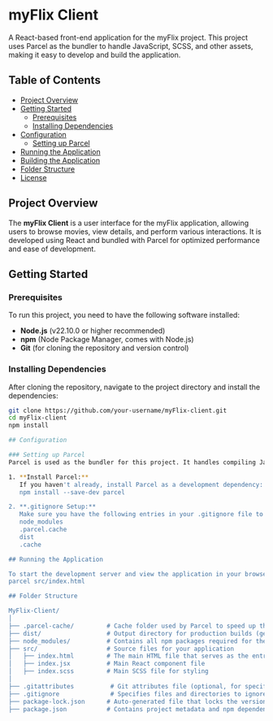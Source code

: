 # myFlix Client

A React-based front-end application for the myFlix project. This project uses Parcel as the bundler to handle JavaScript, SCSS, and other assets, making it easy to develop and build the application.

## Table of Contents
- [Project Overview](#project-overview)
- [Getting Started](#getting-started)
  - [Prerequisites](#prerequisites)
  - [Installing Dependencies](#installing-dependencies)
- [Configuration](#configuration)
  - [Setting up Parcel](#setting-up-parcel)
- [Running the Application](#running-the-application)
- [Building the Application](#building-the-application)
- [Folder Structure](#folder-structure)
- [License](#license)

## Project Overview
The **myFlix Client** is a user interface for the myFlix application, allowing users to browse movies, view details, and perform various interactions. It is developed using React and bundled with Parcel for optimized performance and ease of development.

## Getting Started

### Prerequisites
To run this project, you need to have the following software installed:
- **Node.js** (v22.10.0 or higher recommended)
- **npm** (Node Package Manager, comes with Node.js)
- **Git** (for cloning the repository and version control)

### Installing Dependencies
After cloning the repository, navigate to the project directory and install the dependencies:
```bash
git clone https://github.com/your-username/myFlix-client.git
cd myFlix-client
npm install

## Configuration

### Setting up Parcel
Parcel is used as the bundler for this project. It handles compiling JavaScript, SCSS, and other assets automatically.

1. **Install Parcel:**
   If you haven't already, install Parcel as a development dependency:
   npm install --save-dev parcel

2. **.gitignore Setup:** 
   Make sure you have the following entries in your .gitignore file to avoid committing unnecessary files:
   node_modules
   .parcel.cache
   dist
   .cache

## Running the Application

To start the development server and view the application in your browser:
parcel src/index.html

## Folder Structure

MyFlix-Client/
│
├── .parcel-cache/         # Cache folder used by Parcel to speed up the build process
├── dist/                  # Output directory for production builds (generated by Parcel)
├── node_modules/          # Contains all npm packages required for the project
├── src/                   # Source files for your application
│   ├── index.html         # The main HTML file that serves as the entry point
│   ├── index.jsx          # Main React component file
│   ├── index.scss         # Main SCSS file for styling
│
├── .gitattributes          # Git attributes file (optional, for specifying repository behaviors)
├── .gitignore              # Specifies files and directories to ignore in version control
├── package-lock.json      # Auto-generated file that locks the versions of npm dependencies
├── package.json           # Contains project metadata and npm dependencies


